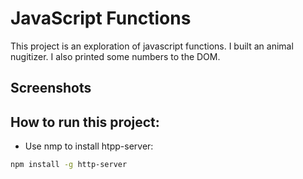 # JavaScript Functions

This project is an exploration of javascript functions.
I built an animal nugitizer. I also printed some numbers to the DOM.

## Screenshots

## How to run this project:
* Use nmp to install htpp-server:
```sh
npm install -g http-server
```